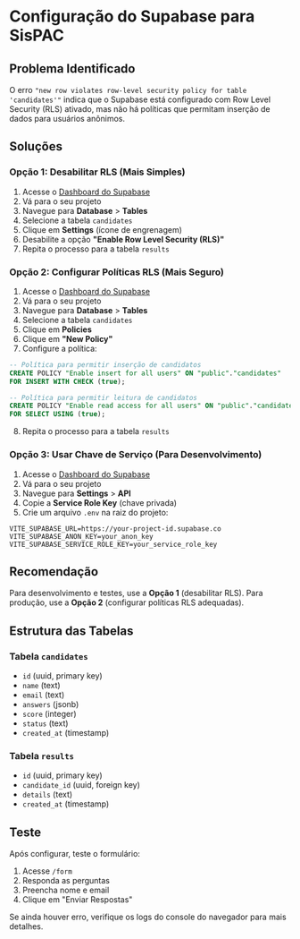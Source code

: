 # Configuração do Supabase para SisPAC

## Problema Identificado

O erro `"new row violates row-level security policy for table 'candidates'"` indica que o Supabase está configurado com Row Level Security (RLS) ativado, mas não há políticas que permitam inserção de dados para usuários anônimos.

## Soluções

### Opção 1: Desabilitar RLS (Mais Simples)

1. Acesse o [Dashboard do Supabase](https://supabase.com/dashboard)
2. Vá para o seu projeto
3. Navegue para **Database** > **Tables**
4. Selecione a tabela `candidates`
5. Clique em **Settings** (ícone de engrenagem)
6. Desabilite a opção **"Enable Row Level Security (RLS)"**
7. Repita o processo para a tabela `results`

### Opção 2: Configurar Políticas RLS (Mais Seguro)

1. Acesse o [Dashboard do Supabase](https://supabase.com/dashboard)
2. Vá para o seu projeto
3. Navegue para **Database** > **Tables**
4. Selecione a tabela `candidates`
5. Clique em **Policies**
6. Clique em **"New Policy"**
7. Configure a política:

```sql
-- Política para permitir inserção de candidatos
CREATE POLICY "Enable insert for all users" ON "public"."candidates"
FOR INSERT WITH CHECK (true);

-- Política para permitir leitura de candidatos
CREATE POLICY "Enable read access for all users" ON "public"."candidates"
FOR SELECT USING (true);
```

8. Repita o processo para a tabela `results`

### Opção 3: Usar Chave de Serviço (Para Desenvolvimento)

1. Acesse o [Dashboard do Supabase](https://supabase.com/dashboard)
2. Vá para o seu projeto
3. Navegue para **Settings** > **API**
4. Copie a **Service Role Key** (chave privada)
5. Crie um arquivo `.env` na raiz do projeto:

```env
VITE_SUPABASE_URL=https://your-project-id.supabase.co
VITE_SUPABASE_ANON_KEY=your_anon_key
VITE_SUPABASE_SERVICE_ROLE_KEY=your_service_role_key
```

## Recomendação

Para desenvolvimento e testes, use a **Opção 1** (desabilitar RLS).
Para produção, use a **Opção 2** (configurar políticas RLS adequadas).

## Estrutura das Tabelas

### Tabela `candidates`
- `id` (uuid, primary key)
- `name` (text)
- `email` (text)
- `answers` (jsonb)
- `score` (integer)
- `status` (text)
- `created_at` (timestamp)

### Tabela `results`
- `id` (uuid, primary key)
- `candidate_id` (uuid, foreign key)
- `details` (text)
- `created_at` (timestamp)

## Teste

Após configurar, teste o formulário:
1. Acesse `/form`
2. Responda as perguntas
3. Preencha nome e email
4. Clique em "Enviar Respostas"

Se ainda houver erro, verifique os logs do console do navegador para mais detalhes.
